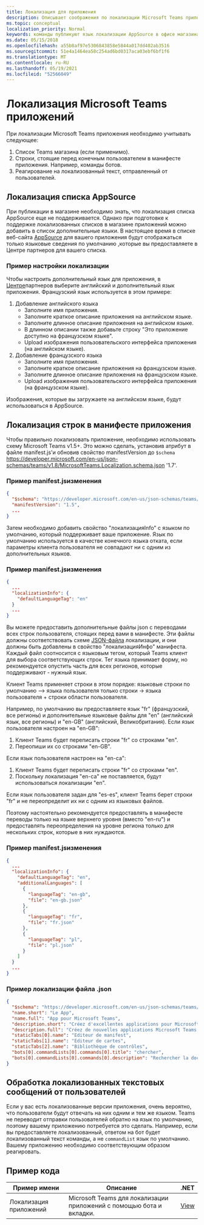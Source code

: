 ```yaml
---
title: Локализация для приложения
description: Описывает соображения по локализации Microsoft Teams приложения.
ms.topic: conceptual
localization_priority: Normal
keywords: команды публикуют язык локализации AppSource в офисе магазина
ms.date: 05/15/2018
ms.openlocfilehash: a55b8af97e5306843858e5844a017dd402ab3516
ms.sourcegitcommit: 51e4a1464ea58c254ad6bd0317aca03ebf6bf1f6
ms.translationtype: MT
ms.contentlocale: ru-RU
ms.lasthandoff: 05/19/2021
ms.locfileid: "52566049"
---
```

# <a name="localization-for-microsoft-teams-apps"></a>Локализация Microsoft Teams приложений

При локализации Microsoft Teams приложения необходимо учитывать следующее:

1. Список Teams магазина (если применимо).
1. Строки, стоящие перед конечным пользователем в манифесте приложения. Например, команды ботов.
1. Реагирование на локализованный текст, отправленный от пользователей.

## <a name="localizing-your-appsource-listing"></a>Локализация списка AppSource

При публикации в магазине необходимо знать, что локализация списка AppSource еще не поддерживается. Однако при подготовке к поддержке локализованных списков в магазине приложений можно добавить в список дополнительные языки. В настоящее время в списке [](/office/dev/store/submit-to-appsource-via-partner-center) веб-сайта [AppSource](https://appsource.microsoft.com/marketplace/apps?product=office%3Bteams&page=1) для вашего приложения будут отображаться только языковые сведения по умолчанию ,которые вы предоставляете в Центре партнеров для вашего списка.

### <a name="example-of-configuring-localization"></a>Пример настройки локализации

Чтобы настроить дополнительный язык для приложения, в [Центре](/office/dev/store/submit-to-appsource-via-partner-center)партнеров выберите английский и дополнительный язык приложения. Французский язык используется в этом примере:

1. Добавление английского языка
    * Заполните имя приложения.
    * Заполните краткое описание приложения на английском языке.
    * Заполните длинное описание приложения на английском языке.
    * В длинном описании также добавьте строку "Это приложение доступно на французском языке".
    * Upload изображения пользовательского интерфейса приложения (на английском языке).
2. Добавление французского языка
    * Заполните имя приложения.
    * Заполните краткое описание приложения на французском языке.
    * Заполните длинное описание приложения на французском языке.
    * Upload изображения пользовательского интерфейса приложения (на французском языке).

Изображения, которые вы загружаете на английском языке, будут использоваться в AppSource.

## <a name="localizing-the-strings-in-your-app-manifest"></a>Локализация строк в манифесте приложения

Чтобы правильно локализовать приложение, необходимо использовать схему Microsoft Teams v1.5+. Это можно сделать, установив атрибут в файле manifest.js'и обновив свойство manifestVersion до `$schema` https://developer.microsoft.com/en-us/json-schemas/teams/v1.8/MicrosoftTeams.Localization.schema.json '1.7'.

### <a name="example-manifestjson-change"></a>Пример manifest.jsизменения

```json
{
  "$schema": "https://developer.microsoft.com/en-us/json-schemas/teams/v1.8/MicrosoftTeams.Localization.schema.json",
  "manifestVersion": "1.5",
  ...
}
```

Затем необходимо добавить свойство "локализацияInfo" с языком по умолчанию, который поддерживает ваше приложение. Язык по умолчанию используется в качестве конечного языка отката, если параметры клиента пользователя не совпадают ни с одним из дополнительных языков.

### <a name="example-manifestjson-change"></a>Пример manifest.jsизменения

```json
{
  ...
  "localizationInfo": {
    "defaultLanguageTag": "en"
  }
  ...
}
```

Вы можете предоставить дополнительные файлы json с переводами всех строк пользователя, стоящих перед вами в манифесте. Эти файлы должны соответствовать схеме [JSON-файла](../../resources/schema/localization-schema.md) локализации, и они должны быть добавлены в свойство "локализацияИнфо" манифеста. Каждый файл соотносится с языковым тегом, который Teams клиент для выбора соответствующих строк. Тег языка принимает форму, но рекомендуется опустить часть для всех регионов, которые поддерживают <language> - <region> <region> нужный язык.

Клиент Teams применяет строки в этом порядке: языковые строки по умолчанию —> языка пользователя только строки -> языка пользователя + строки области пользователя.

Например, по умолчанию вы предоставляете язык "fr" (французский, все регионы) и дополнительные языковые файлы для "en" (английский язык, все регионы) и "en-GB" (английский, Великобритания). Если язык пользователя настроен на "en-GB":

1. Клиент Teams будет переписать строки "fr" со строками "en".
2. Переопиши их со строками "en-GB".

Если язык пользователя настроен на "en-ca": 

1. Клиент Teams будет переписать строки "fr" со строками "en".
2. Поскольку локализация "en-ca" не поставляется, будут использоваться локализации "en".

Если язык пользователя задан для "es-es", клиент Teams берет строки "fr" и не переопределит их ни с одним из языковых файлов.

Поэтому настоятельно рекомендуется предоставлять в манифесте переводы только на языке верхнего уровня (вместо "en-ru") и предоставлять переопределения на уровне региона только для нескольких строк, которые в них нуждаются.

### <a name="example-manifestjson-change"></a>Пример manifest.jsизменения

```json
{
  ...
  "localizationInfo": {
    "defaultLanguageTag": "en",
    "additionalLanguages": [
      {
        "languageTag": "en-gb",
        "file": "en-gb.json"
      },
      {
        "languageTag": "fr",
        "file": "fr.json"
      },
      {
        "languageTag": "pl",
        "file": "pl.json"
      }
    ]
  }
  ...
}
```

### <a name="example-localization-json-file"></a>Пример локализации файла .json

```json
{
  "$schema": "https://developer.microsoft.com/en-us/json-schemas/teams/v1.8/MicrosoftTeams.Localization.schema.json",
  "name.short": "Le App",
  "name.full": "App pour Microsoft Teams",
  "description.short": "Créez d'excellentes applications pour Microsoft Teams avec App.",
  "description.full": "Créez de nouvelles applications Microsoft Teams, concevez et prévisualisez des cartes bot, et explorez la documentation avec App.",
  "staticTabs[0].name": "Editeur de manifest",
  "staticTabs[1].name": "Editeur de cartes",
  "staticTabs[2].name": "Bibliothèque de contrôles",
  "bots[0].commandLists[0].commands[0].title": "chercher",
  "bots[0].commandLists[0].commands[0].description": "Rechercher la documentation Teams pertinente"
}
```

## <a name="handling-localized-text-submissions-from-your-users"></a>Обработка локализованных текстовых сообщений от пользователей

Если у вас есть локализованные версии приложения, очень вероятно, что пользователи будут отвечать на них одним и тем же языком. Teams не переводит отправки пользователей обратно на язык по умолчанию, поэтому вашему приложению потребуется это сделать. Например, если вы предоставляете локализованный, ответом на бот будет локализованный текст команды, а не `commandList` язык по умолчанию. Вашему приложению необходимо соответствующим образом реагировать.

## <a name="code-sample"></a>Пример кода

| Пример имени | Описание | .NET |
|-------------|-------------|------|
| Локализация приложений | Microsoft Teams для локализации приложений с помощью бота и вкладки. | [View](https://github.com/OfficeDev/Microsoft-Teams-Samples/tree/main/samples/app-localization/csharp) |


